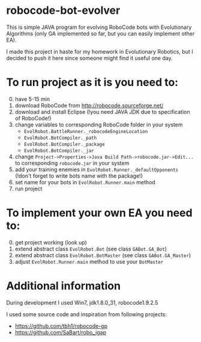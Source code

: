 # robocode-bot-evolver
This is simple JAVA program for evolving RoboCode bots with Evolutionary Algorithms (only GA implemented so far, but you can easily implement other EA).

I made this project in haste for my homework in Evolutionary Robotics, but I decided to push it here since someone might find it useful one day.

# To run project as it is you need to: 

0. have 5-15 min 
1. download RoboCode from http://robocode.sourceforge.net/
2. download and install Eclipse (!you need JAVA JDK due to specification of RoboCode!)
3. change variables to corresponding RoboCode folder in your system
    - `EvolRobot.BattleRunner._robocodeEngineLocation`
    - `EvolRobot.BotCompiler._path`
    - `EvolRobot.BotCompiler._package`
    - `EvolRobot.BotCompiler._jar` 
4. change `Project->Properties->Java Build Path->robocode.jar->Edit...` to corresponding `robocode.jar` in your system
5. add your training enemies in `EvolRobot.Runner._defaultOpponents` (!don't forget to write bots name with the package!)
6. set name for your bots in `EvolRobot.Runner.main` method
7. run project

# To implement your own EA you need to:

0. get project working (look up)
1. extend abstract class `EvolRobot.Bot` (see class `GABot.GA_Bot`)
2. extend abstract class `EvolRobot.BotMaster` (see class `GABot.GA_Master`)
3. adjust `EvolRobot.Runner.main` method to use your `BotMaster`

# Additional information

During development I used Win7, jdk1.8.0_31, robocode1.9.2.5 

I used some source code and inspiration from following projects: 

* https://github.com/tbh1/robocode-gp
* https://github.com/SaBart/robo_jgap
